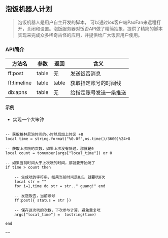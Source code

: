 ## 泡饭机器人计划

> 泡饭机器人是用户自主开发的脚本， 可以通过ios客户端PaoFan来远程打开，关闭和设置。泡饭服务器对饭否API做了精简抽象，提供了精简的脚本实现来完成众多稀奇古怪的应用，并提供给广大饭否用户使用。

### API简介

| 方法名 | 参数 | 返回 | 含义 |
| ----- | ---- | --- | --- |
| ff:post | table | 无 | 发送饭否消息 |
| ff:timeline | table | table | 获取指定账号的时间线 | 
| db:apns | table | 无 | 给指定账号发送一条推送 | 

#### 示例

* 实现一个大笨钟


~~~

-- 获取格林尼治时间的小时然后加上时区 +8
local time = string.format("%0.0f",os.time()/3600)%24+8

-- 获取上次咣的次数，如果上次没有咣过，那就是0
local count = tonumber(args["local_time"]) or 0

-- 如果当前时间大于上次咣的时间，那就要开始咣了
if time > count then

    -- 生成咣的字符串，如果当前时间是8点，就要咣8次
    local str = ""
    for i=1,time do str = str.." guang!" end

    -- 发送饭否，当前账号
    ff:post({ status = str })

    -- 保存这次咣的次数，下次参与计算，避免重复咣
    args["local_time"] =  tostring(time)

end

~~
